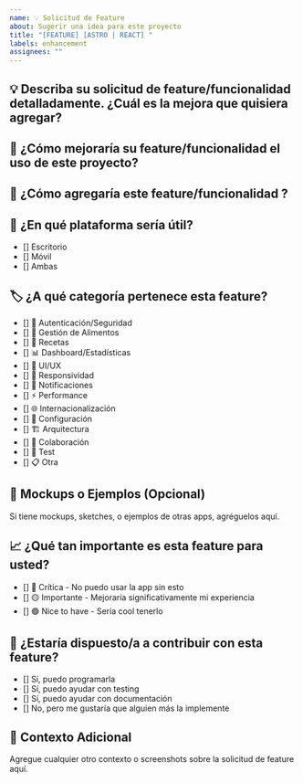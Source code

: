 ```yaml
---
name: 💡 Solicitud de Feature
about: Sugerir una idea para este proyecto
title: "[FEATURE] [ASTRO | REACT] "
labels: enhancement
assignees: ""
---
```


<!-- Agregue en el Título/Title para que rama es el BUG: ASTRO | REACT. La rama `main` es React -->

## 💡 Describa su solicitud de feature/funcionalidad detalladamente. ¿Cuál es la mejora que quisiera agregar?

<!-- Ej:
Agregar [...]. -->

## 🎯 ¿Cómo mejoraría su feature/funcionalidad el uso de este proyecto?

<!-- Ej:
Agregando esta funcionalidad se lograría [...]. -->

## 🔄 ¿Cómo agregaría este feature/funcionalidad ?

<!-- Ej:
Creando un componente que [...]. -->

## 📱 ¿En qué plataforma sería útil?

<!-- Si es Ambas, solo marque esa opción. Borre las opciones que no use -->

- [] Escritorio
- [] Móvil
- [] Ambas

## 🏷️ ¿A qué categoría pertenece esta feature?

<!-- Borre las opciones que no use -->

- [] 🔐 Autenticación/Seguridad
- [] 🍕 Gestión de Alimentos
- [] 🥖 Recetas
- [] 📊 Dashboard/Estadísticas
- [] 🎨 UI/UX
- [] 📱 Responsividad
- [] 🔔 Notificaciones
- [] ⚡ Performance
- [] 🌐 Internacionalización
- [] 🔧 Configuración
- [] 🏗️ Arquitectura
- [] 🚀 Colaboración
- [] 🧪 Test
- [] 📋 Otra

## 🎨 Mockups o Ejemplos (Opcional)

 <!-- Borre esta sección si no aplica -->

Si tiene mockups, sketches, o ejemplos de otras apps, agréguelos aquí.

## 📈 ¿Qué tan importante es esta feature para usted?

 <!-- Borre las opciones que no use -->

- [] 🔴 Crítica - No puedo usar la app sin esto
- [] 🟡 Importante - Mejoraría significativamente mi experiencia
- [] 🟢 Nice to have - Sería cool tenerlo

## 🤝 ¿Estaría dispuesto/a a contribuir con esta feature?

 <!-- Borre las opciones que no use -->

- [] Sí, puedo programarla
- [] Sí, puedo ayudar con testing
- [] Sí, puedo ayudar con documentación
- [] No, pero me gustaría que alguien más la implemente

## 🔗 Contexto Adicional

 <!-- Borre esta sección si no aplica -->

Agregue cualquier otro contexto o screenshots sobre la solicitud de feature aquí.
